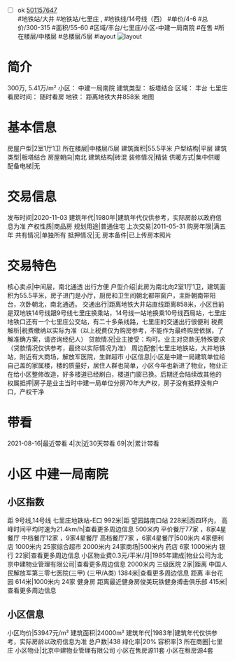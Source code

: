 - [ ] ok [501157647](https://bj.5i5j.com/ershoufang/501157647.html)  
 #地铁站/大井 #地铁站/七里庄 ,  #地铁线/14号线（西）
#单价/4-6 #总价/300-315 #面积/55-60   #区域/丰台/七里庄/小区-中建一局南院 #在售 #所在楼层/中楼层 #总楼层/5层 #layout 
![layout](http://image2a.5i5j.com/bdir/layout/4885672d253641a78c6443f9e8862a4c.jpg_P5.jpg) 
# 简介 
 300万,  5.41万/m² 
小区： 中建一局南院
建筑类型： 板塔结合
区域： 丰台 七里庄
看房时间： 随时看房
地铁： 距离地铁大井858米 地图
# 基本信息 
 房屋户型|2室1厅1卫
所在楼层|中楼层/5层
建筑面积|55.5平米
户型结构|平层
建筑类型|板塔结合
房屋朝向|南北
建筑结构|砖混
装修情况|精装
供暖方式|集中供暖
配备电梯|无
# 交易信息 
 发布时间|2020-11-03
建筑年代|1980年|建筑年代仅供参考，实际房龄以政府信息为准
产权性质|商品房
规划用途|普通住宅
上次交易|2011-05-31
购房年限|满五年
共有情况|单独所有
抵押情况|无
房本备件|已上传房本照片
# 交易特色 
 核心卖点|中间层，南北通透 出行方便
户型介绍|此房为南北向2室1厅1卫，建筑面积为55.5平米，房子进门是小厅，厨房和卫生间朝北都带窗户，主卧朝南带阳台，次卧朝北，南北通透。
交通出行|距离地铁大井站直线距离858米，小区目前是双地铁14号线跟9号线七里庄换乘站，14号线一站地换乘10号线西局站，七里庄地铁口还有一个七里庄公交站，有二十多条线路，七里庄的交通出行很便利
税费解析|税费缴纳以实际为准（以上税费仅为购房参考，不能作为最终购房依据，了解准确方案，请咨询经纪人）
贷款情况|业主接受：均可。业主对贷款无特殊要求（贷款情况仅供参考，最终以实际情况为准）
周边配套|七里庄地铁站，大井地铁站，附近有大商场，解放军医院，生鲜超市
小区信息|小区是中建一局建筑单位给自己盖的家属楼，楼的质量好，居住人群也简单，小区今年也新进了物业，物业正在给小区整修改造，好多楼道已经刷白，楼道门窗已换。后期还会陆续改其他的
权属抵押|房子是业主当时中建一局单位分房70年大产权，房子没有抵押没有户口，产权干净
# 带看 
 2021-08-16|最近带看	 4|次|近30天带看	 69|次|累计带看
# 小区 中建一局南院
## 小区指数 
 距 9号线,14号线 七里庄地铁站-E口 992米|距 望园路南口站 228米|西四环内， 高峰时间平均时速为21.4km/h|查看更多周边信息
500米内 平价餐厅77家 ，8家4星餐厅
中档餐厅12家 ，9家4星餐厅
高档餐厅7家 ，6家4星餐厅|500米内 4家便利店
1000米内 25家综合超市
2000米内 24家商场|500米内 药店 6家
1000米内 银行 22家|查看更多周边信息
小区物业费0.3元/平米/月|1985年建成|物业公司为北京中建物业管理有限公司|查看更多周边信息
2000米内 三级医院 2家|距离 中国人民解放军第三零七医院(三甲) (三甲/A类) 1384米|查看更多周边信息
距离 丰台花园 614米|1000米内 24家 健身房
距离最近健身房俊美玩铁健身搏击俱乐部 415米|查看更多周边信息
## 小区信息 
 小区均价|53947元/m²
建筑面积|24000m²
建筑年代|1983年|建筑年代仅供参考，实际房龄以政府信息为准
总户数|438
绿化率|20%
容积率|3
所在商圈|七里庄
小区物业|北京中建物业管理有限公司
小区在售房源11套
小区在租房源4套
